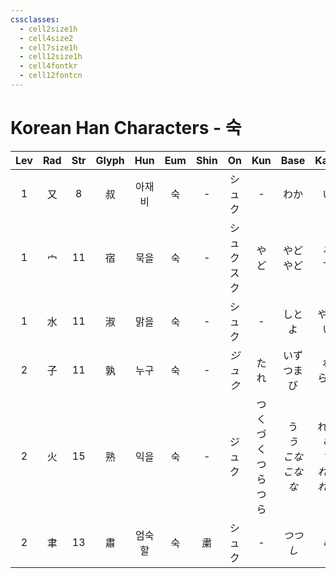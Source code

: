 ```yaml
---
cssclasses:
  - cell2size1h
  - cell4size2
  - cell7size1h
  - cell12size1h
  - cell4fontkr
  - cell12fontcn
---
```


# Korean Han Characters - 숙

| Lev | Rad | Str | Glyph | Hun | Eum | Shin |    On     |     Kun      |           Base            |            Kana            | Simp |       Man        | Can  | Viet |
| :-: | :-: | :-: | :---: | :-: | :-: | :--: | :-------: | :----------: | :-----------------------: | :------------------------: | :--: | :--------------: | :--: | :--: |
|  1  |  又  |  8  |   叔   | 아재비 |  숙  |  -   |    シュク    |      -       |            わか             |             い              |  -   |       shū        | suk1 | thúc |
|  1  |  宀  | 11  |   宿   | 묵을  |  숙  |  -   | シュク<br>スク |      やど      |         やど<br>やど          |           る<br>す           |  -   | sù<br>xiǔ<br>xiù | suk1 | túc  |
|  1  |  水  | 11  |   淑   | 맑을  |  숙  |  -   |    シュク    |      -       |          しと<br>よ          |          やか<br>い           |  -   |       shū        | suk6 | thục |
|  2  |  子  | 11  |   孰   | 누구  |  숙  |  -   |   *ジュク*   |      たれ      |         いず<br>つまび         |          れ<br>らか           |  -   |       shú        | suk6 | thục |
|  2  |  火  | 15  |   熟   | 익을  |  숙  |  -   |    ジュク    | つくづく<br>つらつら | う<br>*う<br>こな<br>こな<br>な* | れる<br>*む<br>す<br>れる<br>れる* |  -   |   shóu<br>shú    | suk6 | thục |
|  2  |  聿  | 13  |   肅   | 엄숙할 |  숙  |  粛   |    シュク    |      -       |           *つつし*           |            *む*             |  肃   |        sù        | suk1 | túc  |
